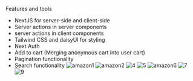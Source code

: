 Features and tools

- NextJS for server-side and client-side
- Server actions in server components
- server actions in client components
- Tailwind CSS and daisyUI for styling
- Next Auth
- Add to cart (Merging anonymous cart into user cart)
- Pagination functionality
- Search functionality
![amazon1](https://github.com/mohamedkhairy23/E-commerce-nextjs/assets/82667987/211a84f5-e350-4230-95f0-9c2f50f3289a)
![amazon2](https://github.com/mohamedkhairy23/E-commerce-nextjs/assets/82667987/b2f0608d-0983-4834-9b77-7f83c587cb1c)
![4](https://github.com/mohamedkhairy23/E-commerce-nextjs/assets/82667987/94b7b9b8-dec9-4845-8e25-8ac0b78e90a7)
![5](https://github.com/mohamedkhairy23/E-commerce-nextjs/assets/82667987/e21cad6a-4021-42cc-a4bc-bad0cf364c85)
![amazon6](https://github.com/mohamedkhairy23/E-commerce-nextjs/assets/82667987/6a4de069-f11a-42c8-9982-ed0d42eeed1b)
![7](https://github.com/mohamedkhairy23/E-commerce-nextjs/assets/82667987/ea16e0ed-dd16-4af2-b0ea-794868a89be8)
![9](https://github.com/mohamedkhairy23/E-commerce-nextjs/assets/82667987/d4efc6b5-0041-4acc-85eb-0c2e152be5d3)
